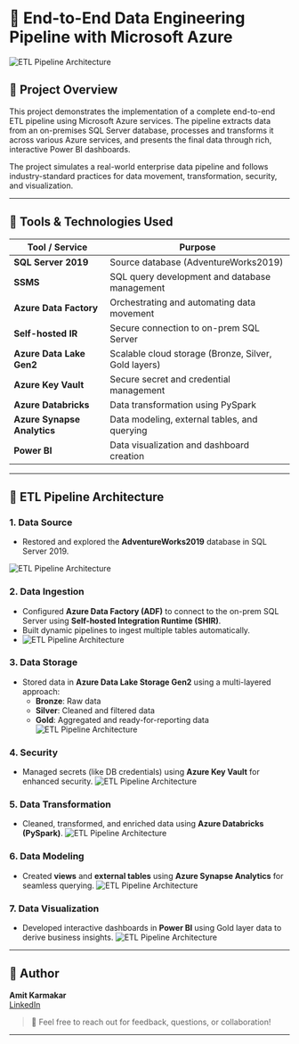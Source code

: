# 🚀 End-to-End Data Engineering Pipeline with Microsoft Azure

![ETL Pipeline Architecture](images/arc.png)

## 📌 Project Overview

This project demonstrates the implementation of a complete end-to-end ETL pipeline using Microsoft Azure services. The pipeline extracts data from an on-premises SQL Server database, processes and transforms it across various Azure services, and presents the final data through rich, interactive Power BI dashboards.

The project simulates a real-world enterprise data pipeline and follows industry-standard practices for data movement, transformation, security, and visualization.

---

## 🧰 Tools & Technologies Used

| Tool / Service         | Purpose                                                |
|------------------------|--------------------------------------------------------|
| **SQL Server 2019**    | Source database (AdventureWorks2019)                  |
| **SSMS**               | SQL query development and database management          |
| **Azure Data Factory** | Orchestrating and automating data movement             |
| **Self-hosted IR**     | Secure connection to on-prem SQL Server                |
| **Azure Data Lake Gen2** | Scalable cloud storage (Bronze, Silver, Gold layers)  |
| **Azure Key Vault**    | Secure secret and credential management                |
| **Azure Databricks**   | Data transformation using PySpark                      |
| **Azure Synapse Analytics** | Data modeling, external tables, and querying       |
| **Power BI**           | Data visualization and dashboard creation              |


---

## 🔄 ETL Pipeline Architecture

### 1. **Data Source**
- Restored and explored the **AdventureWorks2019** database in SQL Server 2019.

![ETL Pipeline Architecture](images/sqlserver.png)

### 2. **Data Ingestion**
- Configured **Azure Data Factory (ADF)** to connect to the on-prem SQL Server using **Self-hosted Integration Runtime (SHIR)**.
- Built dynamic pipelines to ingest multiple tables automatically.
- ![ETL Pipeline Architecture](images/adf.png)

### 3. **Data Storage**
- Stored data in **Azure Data Lake Storage Gen2** using a multi-layered approach:
  - **Bronze**: Raw data
  - **Silver**: Cleaned and filtered data
  - **Gold**: Aggregated and ready-for-reporting data
![ETL Pipeline Architecture](images/adls.png)

### 4. **Security**
- Managed secrets (like DB credentials) using **Azure Key Vault** for enhanced security.
 ![ETL Pipeline Architecture](images/keyvault.png)

### 5. **Data Transformation**
- Cleaned, transformed, and enriched data using **Azure Databricks (PySpark)**.
![ETL Pipeline Architecture](images/adb.png)

### 6. **Data Modeling**
- Created **views** and **external tables** using **Azure Synapse Analytics** for seamless querying.
![ETL Pipeline Architecture](images/syn.png)

### 7. **Data Visualization**
- Developed interactive dashboards in **Power BI** using Gold layer data to derive business insights.
![ETL Pipeline Architecture](images/pbi.png)
---


## 👤 Author

**Amit Karmakar**  
[LinkedIn](https://www.linkedin.com/in/amit-karmakar-355817258/) 


> 💬 Feel free to reach out for feedback, questions, or collaboration!



---



